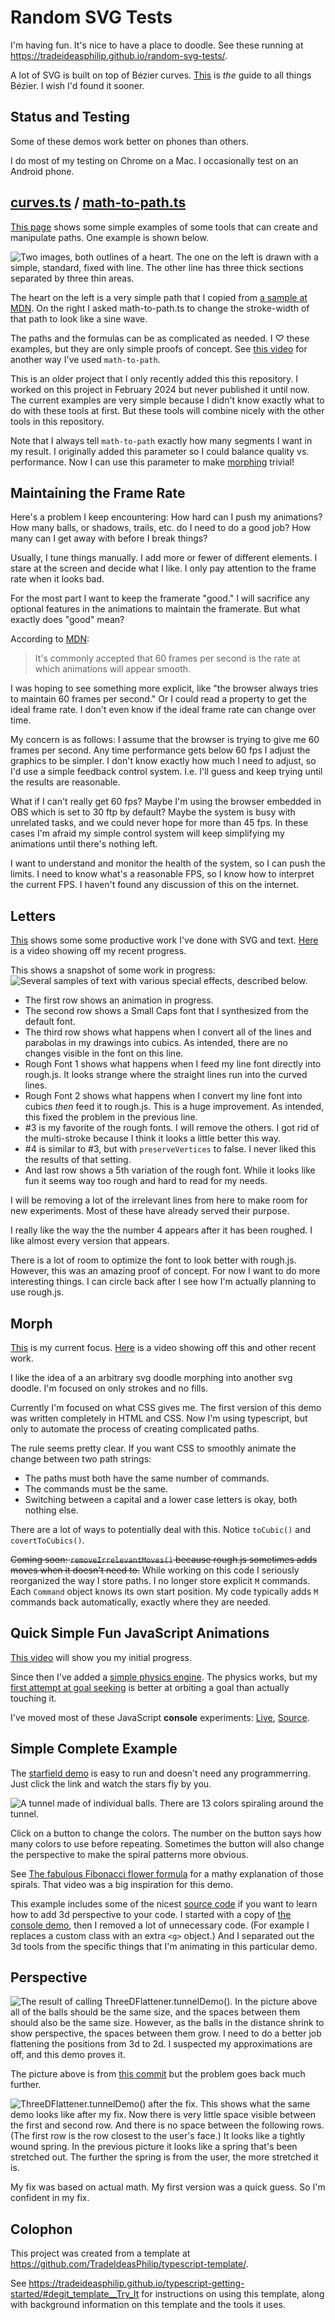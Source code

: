 # Random SVG Tests

I'm having fun.
It's nice to have a place to doodle.
See these running at https://tradeideasphilip.github.io/random-svg-tests/.

A lot of SVG is built on top of Bézier curves.
[This](https://pomax.github.io/bezierinfo/) is _the_ guide to all things Bézier.
I wish I'd found it sooner.

## Status and Testing

Some of these demos work better on phones than others.

I do most of my testing on Chrome on a Mac.
I occasionally test on an Android phone.

## [curves.ts](./src/curves.ts) / [math-to-path.ts](./src/math-to-path.ts)

[This page](https://tradeideasphilip.github.io/random-svg-tests/curves.html) shows some simple examples of some tools that can create and manipulate paths.
One example is shown below.

![Two images, both outlines of a heart.  The one on the left is drawn with a simple, standard, fixed with line.  The other line has three thick sections separated by three thin areas.](./for-readme/Hearts.png)

The heart on the left is a very simple path that I copied from [a sample at MDN](https://developer.mozilla.org/en-US/docs/Web/SVG/Element/path#example).
On the right I asked math-to-path.ts to change the stroke-width of that path to look like a sine wave.

The paths and the formulas can be as complicated as needed.
I ♡ these examples, but they are only simple proofs of concept.
See [this video](https://www.youtube.com/watch?v=IjQcdktLzLY) for another way I've used `math-to-path`.

This is an older project that I only recently added this this repository.
I worked on this project in February 2024 but never published it until now.
The current examples are very simple because I didn't know exactly what to do with these tools at first.
But these tools will combine nicely with the other tools in this repository.

Note that I always tell `math-to-path` exactly how many segments I want in my result.
I originally added this parameter so I could balance quality vs. performance.
Now I can use this parameter to make [morphing](#morph) trivial!

## Maintaining the Frame Rate

Here's a problem I keep encountering:
How hard can I push my animations?
How many balls, or shadows, trails, etc. do I need to do a good job?
How many can I get away with before I break things?

Usually, I tune things manually.
I add more or fewer of different elements.
I stare at the screen and decide what I like.
I only pay attention to the frame rate when it looks bad.

For the most part I want to keep the framerate "good."
I will sacrifice any optional features in the animations to maintain the framerate.
But what exactly does "good" mean?

According to [MDN](https://developer.mozilla.org/en-US/docs/Web/Performance/Animation_performance_and_frame_rate):

> It's commonly accepted that 60 frames per second is the rate at which animations will appear smooth.

I was hoping to see something more explicit, like "the browser always tries to maintain 60 frames per second."
Or I could read a property to get the ideal frame rate.
I don't even know if the ideal frame rate can change over time.

My concern is as follows:
I assume that the browser is trying to give me 60 frames per second.
Any time performance gets below 60 fps I adjust the graphics to be simpler.
I don't know exactly how much I need to adjust, so I'd use a simple feedback control system.
I.e. I'll guess and keep trying until the results are reasonable.

What if I can't really get 60 fps?
Maybe I'm using the browser embedded in OBS which is set to 30 ftp by default?
Maybe the system is busy with unrelated tasks, and we could never hope for more than 45 fps.
In these cases I'm afraid my simple control system will keep simplifying my animations until there's nothing left.

I want to understand and monitor the health of the system, so I can push the limits.
I need to know what's a reasonable FPS, so I know how to interpret the current FPS.
I haven't found any discussion of this on the internet.

## Letters

[This](https://tradeideasphilip.github.io/random-svg-tests/letters.html) shows some some productive work I've done with SVG and text.
[Here](https://www.youtube.com/watch?v=HOfTgohh90w) is a video showing off my recent progress.

This shows a snapshot of some work in progress:
![Several samples of text with various special effects, described below.](./for-readme/RoughFont.png)

- The first row shows an animation in progress.
- The second row shows a Small Caps font that I synthesized from the default font.
- The third row shows what happens when I convert all of the lines and parabolas in my drawings into cubics. As intended, there are no changes visible in the font on this line.
- Rough Font 1 shows what happens when I feed my line font directly into rough.js. It looks strange where the straight lines run into the curved lines.
- Rough Font 2 shows what happens when I convert my line font into cubics _then_ feed it to rough.js. This is a huge improvement. As intended, this fixed the problem in the previous line.
- #3 is my favorite of the rough fonts. I will remove the others. I got rid of the multi-stroke because I think it looks a little better this way.
- #4 is similar to #3, but with `preserveVertices` to false. I never liked this the results of that setting.
- And last row shows a 5th variation of the rough font. While it looks like fun it seems way too rough and hard to read for my needs.

I will be removing a lot of the irrelevant lines from here to make room for new experiments.
Most of these have already served their purpose.

I really like the way the the number 4 appears after it has been roughed.
I like almost every version that appears.

There is a lot of room to optimize the font to look better with rough.js.
However, this was an amazing proof of concept.
For now I want to do more interesting things.
I can circle back after I see how I'm actually planning to use rough.js.

## Morph

[This](https://tradeideasphilip.github.io/random-svg-tests/morph.html) is my current focus.
[Here](https://youtu.be/oiSRroma5dA?si=VsztEUqX8jwz1qg3&t=440) is a video showing off this and other recent work.

I like the idea of a an arbitrary svg doodle morphing into another svg doodle.
I'm focused on only strokes and no fills.

Currently I'm focused on what CSS gives me.
The first version of this demo was written completely in HTML and CSS.
Now I'm using typescript, but only to automate the process of creating complicated paths.

The rule seems pretty clear.
If you want CSS to smoothly animate the change between two path strings:

- The paths must both have the same number of commands.
- The commands must be the same.
- Switching between a capital and a lower case letters is okay, both nothing else.

There are a lot of ways to potentially deal with this.
Notice `toCubic()` and `covertToCubics()`.

~~Coming soon: `removeIrrelevantMoves()` because rough.js sometimes adds moves when it doesn't need to.~~
While working on this code I seriously reorganized the way I store paths.
I no longer store explicit `M` commands.
Each `Command` object knows its own start position.
My code typically adds `M` commands back automatically, exactly where they are needed.

## Quick Simple Fun JavaScript Animations

[This video](https://www.youtube.com/watch?v=PW7AGXQocTU) will show you my initial progress.

Since then I've added a [simple physics engine](https://github.com/TradeIdeasPhilip/random-svg-tests/commit/7edfc00b4d33ed860063ceae97172ab9438529f1).
The physics works, but my [first attempt at goal seeking](https://github.com/TradeIdeasPhilip/random-svg-tests/blob/7edfc00b4d33ed860063ceae97172ab9438529f1/src/main.ts#L677) is better at orbiting a goal than actually touching it.

I've moved most of these JavaScript **console** experiments: [Live](https://tradeideasphilip.github.io/random-svg-tests/spheres-dev.html),
[Source](./spheres-dev.html).

## Simple Complete Example

The [starfield demo](https://tradeideasphilip.github.io/random-svg-tests/spheres-starfield.html) is easy to run and doesn't need any programmerring.
Just click the link and watch the stars fly by you.

![A tunnel made of individual balls.  There are 13 colors spiraling around the tunnel.](./for-readme/starfield.png)

Click on a button to change the colors.
The number on the button says how many colors to use before repeating.
Sometimes the button will also change the perspective to make the spiral patterns more obvious.

See [The fabulous Fibonacci flower formula](https://youtu.be/_GkxCIW46to?si=0YaVMvuLCt6Q19UG&t=48) for a mathy explanation of those spirals.
That video was a big inspiration for this demo.

This example includes some of the nicest [source code](./src/spheres-starfield.ts) if you want to learn how to add 3d perspective to your code.
I started with a copy of [the console demo](./src/spheres-dev.ts), then I removed a lot of unnecessary code.
(For example I replaces a custom class with an extra `<g>` object.)
And I separated out the 3d tools from the specific things that I'm animating in this particular demo.

## Perspective

![The result of calling ThreeDFlattener.tunnelDemo().](./for-readme/tunnel-with-bad-z.png)
In the picture above all of the balls should be the same size, and the spaces between them should also be the same size.
However, as the balls in the distance shrink to show perspective, the spaces between them grow.
I need to do a better job flattening the positions from 3d to 2d.
I suspected my approximations are off, and this demo proves it.

The picture above is from [this commit](https://github.com/TradeIdeasPhilip/random-svg-tests/commit/af89f2479489cfdc187fe0e05395e0b683740547) but the problem goes back much further.

![ThreeDFlattener.tunnelDemo() after the fix.](./for-readme/tunnel-fixed.png)
This shows what the same demo looks like after my fix.
Now there is very little space visible between the first and second row.
And there is no space between the following rows.
(The first row is the row closest to the user's face.)
It looks like a tightly wound spring.
In the previous picture it looks like a spring that's been stretched out.
The further the spring is from the user, the more stretched it is.

My fix was based on actual math.
My first version was a quick guess.
So I'm confident in my fix.

## Colophon

This project was created from a template at https://github.com/TradeIdeasPhilip/typescript-template/.

See https://tradeideasphilip.github.io/typescript-getting-started/#degit_template__Try_It for instructions on using this template, along with background information on this template and the tools it uses.

